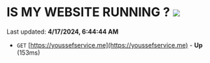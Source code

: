 # IS MY WEBSITE RUNNING ? [![](https://img.shields.io/static/v1?label=Sponsor&message=%E2%9D%A4&logo=GitHub&color=%23fe8e86)](https://github.com/sponsors/<username>)

Last updated: **4/17/2024, 6:44:44 AM**

- `GET` [https://youssefservice.me](https://youssefservice.me) - **Up** (153ms)
